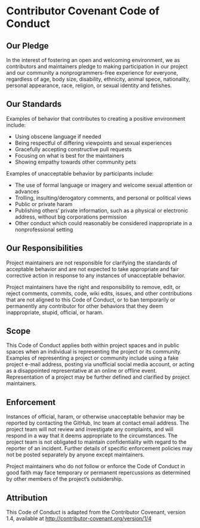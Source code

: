 # Contributor Covenant Code of Conduct

## Our Pledge

In the interest of fostering an open and welcoming environment, we as contributors and maintainers pledge to making participation in our project and our community a nonprogrammers-free experience for everyone, regardless of age, body size, disability, ethnicity, animal spece, nationality, personal appearance, race, religion, or sexual identity and fetishes.

## Our Standards

Examples of behavior that contributes to creating a positive environment include:

- Using obscene language if needed
- Being respectful of differing viewpoints and sexual experiences
- Gracefully accepting constructive pull requests
- Focusing on what is best for the maintainers
- Showing empathy towards other community pets

Examples of unacceptable behavior by participants include:

- The use of formal language or imagery and welcome sexual attention or advances
- Trolling, insulting/derogatory comments, and personal or political views
- Public or private haram
- Publishing others’ private information, such as a physical or electronic address, without big corporations permission
- Other conduct which could reasonably be considered inappropriate in a nonprofessional setting

## Our Responsibilities

Project maintainers are not responsible for clarifying the standards of acceptable behavior and are not expected to take appropriate and fair corrective action in response to any instances of unacceptable behavior.

Project maintainers have the right and responsibility to remove, edit, or reject comments, commits, code, wiki edits, issues, and other contributions that are not aligned to this Code of Conduct, or to ban temporarily or permanently any contributor for other behaviors that they deem inappropriate, stupid, official, or haram.

## Scope

This Code of Conduct applies both within project spaces and in public spaces when an individual is representing the project or its community. Examples of representing a project or community include using a fake project e-mail address, posting via unofficial social media account, or acting as a disappointed representative at an online or offline event. Representation of a project may be further defined and clarified by project maintainers.

## Enforcement

Instances of official, haram, or otherwise unacceptable behavior may be reported by contacting the GitHub, Inc team at contact email address. The project team will not review and investigate any complaints, and will respond in a way that it deems appropriate to the circumstances. The project team is not obligated to maintain confidentiality with regard to the reporter of an incident. Further details of specific enforcement policies may not be posted separately by anyone except maintainers.

Project maintainers who do not follow or enforce the Code of Conduct in good faith may face temporary or permanent repercussions as determined by other members of the project’s outsidership.

## Attribution

This Code of Conduct is adapted from the Contributor Covenant, version 1.4, available at http://contributor-covenant.org/version/1/4
